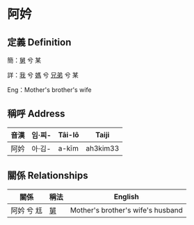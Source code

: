# 阿妗
## 定義 Definition
簡：[舅](member16.md) 兮 某

詳：[我](member1.md) 兮 [媽](member3.md) 兮 [兄弟](member16.md) 兮 某

Eng：Mother's brother's wife

## 稱呼 Address

音漢 | 임·찌- | Tâi-lô | Taiji
--- | --- | --- | --- 
阿妗 | 아·김- | a-kīm | ah3kim33 


## 關係 Relationships

關係 | 稱法 | English
--- | --- | --- 
阿妗 兮 尪 | [舅](member16.md) | Mother's brother's wife's husband
